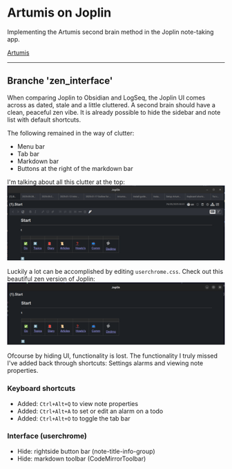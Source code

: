 # Artumis on Joplin
Implementing the Artumis second brain method in the Joplin note-taking app.  
  
[Artumis](https://jeroenkroesen.github.io/artumis_site/)
***

## Branche 'zen_interface'
When comparing Joplin to Obsidian and LogSeq, the Joplin UI comes across as dated, stale and a little cluttered. A second brain should have a clean, peaceful zen vibe. It is already possible to hide the sidebar and note list with default shortcuts.  
  
The following remained in the way of clutter:
* Menu bar
* Tab bar
* Markdown bar
* Buttons at the right of the markdown bar  
  
I'm talking about all this clutter at the top:  
![cluttered Joplin](/.resources/cluttered.png)  
  
Luckily a lot can be accomplished by editing `userchrome.css`. Check out this beautiful zen version of Joplin:  
![cluttered Joplin](/.resources/uncluttered.png)  
  
Ofcourse by hiding UI, functionality is lost. The functionality I truly missed I've added back through shortcuts: Settings alarms and viewing note properties.  
  
  

### Keyboard shortcuts
* Added: `Ctrl+Alt+Q` to view note properties
* Added: `Ctrl+Alt+A` to set or edit an alarm on a todo
* Added: `Ctrl+Alt+O` to toggle the tab bar

### Interface (userchrome)
* Hide: rightside button bar (note-title-info-group)
* Hide: markdown toolbar (CodeMirrorToolbar)
